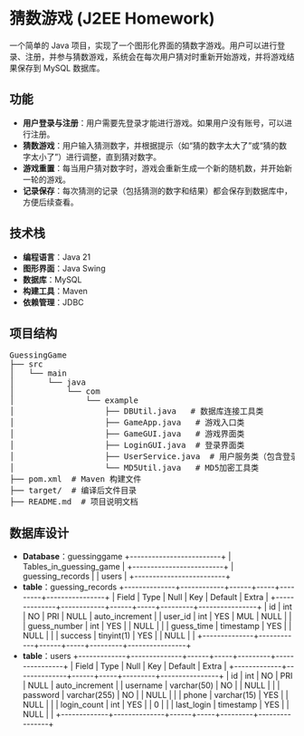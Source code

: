 # 猜数游戏 (J2EE Homework)

一个简单的 Java 项目，实现了一个图形化界面的猜数字游戏。用户可以进行登录、注册，并参与猜数游戏，系统会在每次用户猜对时重新开始游戏，并将游戏结果保存到 MySQL 数据库。

## 功能

- **用户登录与注册**：用户需要先登录才能进行游戏。如果用户没有账号，可以进行注册。
- **猜数游戏**：用户输入猜测数字，并根据提示（如“猜的数字太大了”或“猜的数字太小了”）进行调整，直到猜对数字。
- **游戏重置**：每当用户猜对数字时，游戏会重新生成一个新的随机数，并开始新一轮的游戏。
- **记录保存**：每次猜测的记录（包括猜测的数字和结果）都会保存到数据库中，方便后续查看。

## 技术栈

- **编程语言**：Java 21
- **图形界面**：Java Swing
- **数据库**：MySQL
- **构建工具**：Maven
- **依赖管理**：JDBC

## 项目结构
<pre>
GuessingGame  
├── src  
│   └── main  
│       └── java  
│           └── com  
│               └── example  
│                   ├── DBUtil.java   # 数据库连接工具类  
│                   ├── GameApp.java   # 游戏入口类  
│                   ├── GameGUI.java   # 游戏界面类  
│                   ├── LoginGUI.java  # 登录界面类  
│                   ├── UserService.java  # 用户服务类（包含登录、注册功能）  
│                   └── MD5Util.java   # MD5加密工具类  
├── pom.xml  # Maven 构建文件  
├── target/  # 编译后文件目录  
├── README.md  # 项目说明文档  
</pre>

## 数据库设计
- **Database**：guessinggame
+-------------------------+
| Tables_in_guessing_game |
+-------------------------+
| guessing_records        |
| users                   |
+-------------------------+
- **table**：guessing_records
+--------------+------------+------+-----+---------+----------------+
| Field        | Type       | Null | Key | Default | Extra          |
+--------------+------------+------+-----+---------+----------------+
| id           | int        | NO   | PRI | NULL    | auto_increment |
| user_id      | int        | YES  | MUL | NULL    |                |
| guess_number | int        | YES  |     | NULL    |                |
| guess_time   | timestamp  | YES  |     | NULL    |                |
| success      | tinyint(1) | YES  |     | NULL    |                |
+--------------+------------+------+-----+---------+----------------+
- **table**：users
+-------------+--------------+------+-----+---------+----------------+
| Field       | Type         | Null | Key | Default | Extra          |
+-------------+--------------+------+-----+---------+----------------+
| id          | int          | NO   | PRI | NULL    | auto_increment |
| username    | varchar(50)  | NO   |     | NULL    |                |
| password    | varchar(255) | NO   |     | NULL    |                |
| phone       | varchar(15)  | YES  |     | NULL    |                |
| login_count | int          | YES  |     | 0       |                |
| last_login  | timestamp    | YES  |     | NULL    |                |
+-------------+--------------+------+-----+---------+----------------+

